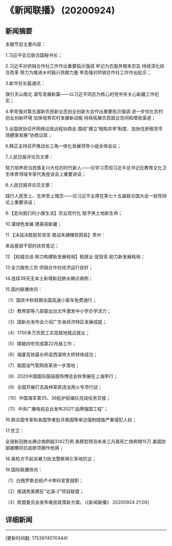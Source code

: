# 《新闻联播》 (20200924)

## 新闻摘要

本期节目主要内容：

1.习近平会见联合国秘书长；

2.习近平对供销合作社工作作出重要指示强调 牢记为农服务根本宗旨 持续深化综合改革 努力为推进乡村振兴贡献力量 李克强对供销合作社工作作出批示；

3.新华社长篇通讯：

旗引天山南北 谱写发展新篇——以习近平同志为核心的党中央关心新疆工作纪实；

4.李克强对第五届新农民新业态创业创新大会作出重要批示强调 进一步优化农村创业创新环境 加快培育农村发展新动能 持续拓展农民就业空间和增收渠道；

5.全国政协召开网络议政远程协商会 围绕“建立‘租购并举’制度，加快住房租赁市场健康发展”协商议政；

6.韩正主持召开推动长三角一体化发展领导小组全体会议；

7.人民日报评论员文章：

努力培养担当民族复兴大任的时代新人——论学习贯彻习近平总书记在教育文化卫生体育领域专家代表座谈会上重要讲话；

8.人民日报评论员文章：

践行人民至上、生命至上理念——论习近平主席在第七十五届联合国大会一般性辩论上重要讲话；

9.【走向我们的小康生活】农业现代化 赋予黑土地新生命；

10.谋绿色发展 建美丽新疆；

11.【决战决胜脱贫攻坚·督战未摘帽贫困县】贵州：

来自基层干部的扶贫笔记；

12.【权威访谈·努力构建新发展格局】稳就业 促投资 助力新发展格局；

13.全力服务三农 供销合作社经济运行良好；

14.连续39天无本土新增新冠肺炎确诊病例；

15.国内联播快讯：

（1）国庆中秋假期全国高速小客车免费通行；

（2）教育部等八部委出台文件激发中小学办学活力；

（3）国新办发布会介绍广东省经济特区发展成就；

（4）1700多万农民工实现就地就近就业；

（5）嫦娥四号完成第22月昼工作；

（6）福厦高铁最长桥梁西溪特大桥转体成功；

（7）我国油气管网改革进一步落地；

（8）2020中国国际服装服饰博览会秋季展在上海举行；

（9）全国开展打击森林草原违法用火专项行动；

（10）中国海军第35、36批护航编队完成任务交接；

（11）中央广播电视总台发布2021“品牌强国工程”；

16.联合国专家和各国学者批评美国等单边强制措施严重侵犯人权；

17.世卫：

全球新冠肺炎确诊病例超3142万例 美模型预测未来三月美死亡病例增15万 美国防部被曝将抗疫款项挪作他用；

18.美检方不起诉暴力执法警察再引多地抗议；

19.国际联播快讯：

（1）白俄罗斯总统卢卡申科宣誓就职；

（2）俄谴责美建反“北溪-2”项目联盟；

（3）欧盟委员会发布难民政策新方案。（《新闻联播》 20200924 21:00）

## 详细新闻

---

(更新时间戳: 1753974070444)

